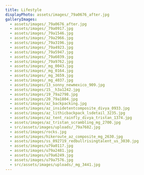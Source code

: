 ```yaml
---
title: Lifestyle
displayPhoto: assets/images/_79a0676_after.jpg
galleryImages:
  - assets/images/_79a0676_after.jpg
  - assets/images/_79a0917.jpg
  - assets/images/_79a1546.jpg
  - assets/images/_79a2966.jpg
  - assets/images/_79a3196.jpg
  - assets/images/_79a4923.jpg
  - assets/images/_79a5947.jpg
  - assets/images/_79a6039.jpg
  - assets/images/_79a9762.jpg
  - assets/images/_mg_0043.jpg
  - assets/images/_mg_0164.jpg
  - assets/images/_mg_3659.jpg
  - assets/images/_mg_4037.jpg
  - assets/images/13_sonny_newmexico_909.jpg
  - assets/images/15__h3a1242.jpg
  - assets/images/19_79a2798.jpg
  - assets/images/20_79a1804.jpg
  - assets/images/az_backpacking.jpg
  - assets/images/az_insidetentcomposite_divya_0933.jpg
  - assets/images/az_lithicbackpack_lsdetail_3235.jpg
  - assets/images/az_tent_rainfly_divya_tristan_1374.jpg
  - assets/images/az_tristan_scrambling_mg_2700.jpg
  - src/assets/images/uploads/_79a7682.jpg
  - assets/images/rocks.jpg
  - assets/images/hikeroute_az_composite_mg_2630.jpg
  - assets/images/ss_092719_redbullrisingtalent_us_3030.jpg
  - assets/images/u79a0117.jpg
  - assets/images/u79a2481.jpg
  - assets/images/u79a6249.jpg
  - assets/images/u79a7576.jpg
  - src/assets/images/uploads/_mg_3441.jpg
---
```

